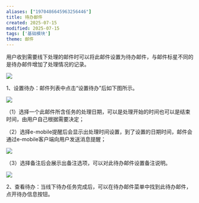 ```yaml
---
aliases: ["1970486645963256446"]
title: 待办邮件
created: 2025-07-15
modified: 2025-07-15
tags: ['基础模块']
theme: 邮件
---
```


用户收到需要线下处理的邮件时可以将此邮件设置为待办邮件，与邮件标星不同的是待办邮件增加了处理情况的记录。

![](https://myhelpdoc.oss-cn-heyuan.aliyuncs.com/mdimages/00a6f033911b389208553c31e359c197.jpg)

1、设置待办：邮件列表中点击“设置待办”后如下图所示。

![](https://myhelpdoc.oss-cn-heyuan.aliyuncs.com/mdimages/703c05fa49a93781828f12ebdbf767fc.jpg)

（1）选择一个此邮件所含任务的处理日期，可以是处理开始的时间也可以是结束时间，由用户自己根据需要决定；

（2）选择e-mobile提醒后会显示出处理时间设置，到了设置的日期时间，邮件会通过e-mobile客户端向用户发送消息提醒；

![](https://myhelpdoc.oss-cn-heyuan.aliyuncs.com/mdimages/ca0df76aecf373f5624fb5251c38c014.jpg)

（3）选择备注后会展示出备注选项，可以对此待办邮件设置备注说明。

![](https://myhelpdoc.oss-cn-heyuan.aliyuncs.com/mdimages/3785f34ad31fc580a3830f11cea5808b.jpg)

2、查看待办：当线下待办任务完成后，可以在待办邮件菜单中找到此待办邮件，点开待办信息按钮。

